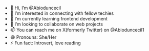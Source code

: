- 👋 Hi, I’m @Abioduncecil
- 👀 I’m interested in connecting with fellow techies 
- 🌱 I’m currently learning frontend development
- 💞️ I’m looking to collaborate on web projects 
- 📫 You can reach me on X(formerly Twitter) on @Abioduncecil1
- 😄 Pronouns: She/Her
- ⚡ Fun fact: Introvert, love reading 

<!---
Abioduncecil/Abioduncecil is a ✨ special ✨ repository because its `README.md` (this file) appears on your GitHub profile.
You can click the Preview link to take a look at your changes.
--->
